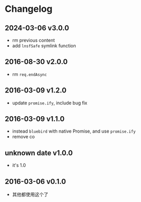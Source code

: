 # Changelog

## 2024-03-06 v3.0.0

- rm previous content
- add `lnsfSafe` symlink function

## 2016-08-30 v2.0.0

- rm `req.endAsync`

## 2016-03-09 v1.2.0

- update `promise.ify`, include bug fix

## 2016-03-09 v1.1.0

- instead `bluebird` with native Promise, and use `promise.ify`
- remove co

## unknown date v1.0.0

- it's 1.0

## 2016-03-06 v0.1.0

- 其他都使用这个了
